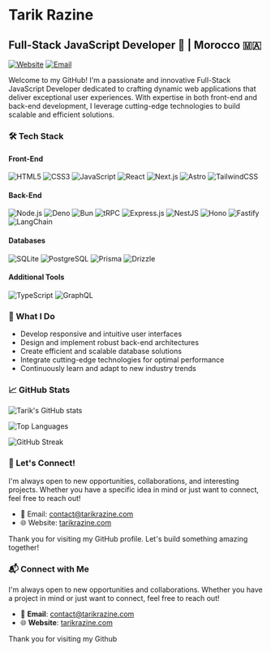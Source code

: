 # Tarik Razine

## Full-Stack JavaScript Developer 🚀 | Morocco 🇲🇦

[![Website](https://img.shields.io/badge/Website-tarikrazine.com-blue?style=flat-square&logo=google-chrome)](https://tarikrazine.com)
[![Email](https://img.shields.io/badge/Email-contact%40tarikrazine.com-red?style=flat-square&logo=gmail)](mailto:contact@tarikrazine.com)

Welcome to my GitHub! I'm a passionate and innovative Full-Stack JavaScript Developer dedicated to crafting dynamic web applications that deliver exceptional user experiences. With expertise in both front-end and back-end development, I leverage cutting-edge technologies to build scalable and efficient solutions.

### 🛠️ Tech Stack

#### Front-End
![HTML5](https://img.shields.io/badge/-HTML5-E34F26?style=flat-square&logo=html5&logoColor=white)
![CSS3](https://img.shields.io/badge/-CSS3-1572B6?style=flat-square&logo=css3)
![JavaScript](https://img.shields.io/badge/-JavaScript-F7DF1E?style=flat-square&logo=javascript&logoColor=black)
![React](https://img.shields.io/badge/-React-61DAFB?style=flat-square&logo=react&logoColor=black)
![Next.js](https://img.shields.io/badge/-Next.js-000000?style=flat-square&logo=next.js&logoColor=white)
![Astro](https://img.shields.io/badge/-Astro-FF5D01?style=flat-square&logo=astro&logoColor=white)
![TailwindCSS](https://img.shields.io/badge/-TailwindCSS-38B2AC?style=flat-square&logo=tailwind-css&logoColor=white)

#### Back-End
![Node.js](https://img.shields.io/badge/-Node.js-339933?style=flat-square&logo=node.js&logoColor=white)
![Deno](https://img.shields.io/badge/-Deno-000000?style=flat-square&logo=deno)
![Bun](https://img.shields.io/badge/-Bun-FFD700?style=flat-square&logo=bun&logoColor=black)
![tRPC](https://img.shields.io/badge/-tRPC-2596BE?style=flat-square&logo=trpc&logoColor=white)
![Express.js](https://img.shields.io/badge/-Express.js-000000?style=flat-square&logo=express)
![NestJS](https://img.shields.io/badge/-NestJS-E0234E?style=flat-square&logo=nestjs&logoColor=white)
![Hono](https://img.shields.io/badge/-Hono-FF69B4?style=flat-square&logo=hono&logoColor=white)
![Fastify](https://img.shields.io/badge/-Fastify-000000?style=flat-square&logo=fastify)
![LangChain](https://img.shields.io/badge/-LangChain-121212?style=flat-square&logo=chainlink&logoColor=white)

#### Databases
![SQLite](https://img.shields.io/badge/-SQLite-003B57?style=flat-square&logo=sqlite)
![PostgreSQL](https://img.shields.io/badge/-PostgreSQL-336791?style=flat-square&logo=postgresql)
![Prisma](https://img.shields.io/badge/-Prisma-2D3748?style=flat-square&logo=prisma)
![Drizzle](https://img.shields.io/badge/-Drizzle-00A9FF?style=flat-square&logo=drizzle&logoColor=white)

#### Additional Tools
![TypeScript](https://img.shields.io/badge/-TypeScript-3178C6?style=flat-square&logo=typescript&logoColor=white)
![GraphQL](https://img.shields.io/badge/-GraphQL-E10098?style=flat-square&logo=graphql)

### 🌟 What I Do

- Develop responsive and intuitive user interfaces
- Design and implement robust back-end architectures
- Create efficient and scalable database solutions
- Integrate cutting-edge technologies for optimal performance
- Continuously learn and adapt to new industry trends

### 📈 GitHub Stats

![Tarik's GitHub stats](https://github-readme-stats.vercel.app/api?username=tarikrazine&show_icons=true&theme=radical)

![Top Languages](https://github-readme-stats.vercel.app/api/top-langs/?username=tarikrazine&layout=compact&theme=radical)

![GitHub Streak](https://github-readme-streak-stats.herokuapp.com/?user=tarikrazine&theme=radical)

### 🤝 Let's Connect!

I'm always open to new opportunities, collaborations, and interesting projects. Whether you have a specific idea in mind or just want to connect, feel free to reach out!

- 📧 Email: [contact@tarikrazine.com](mailto:contact@tarikrazine.com)
- 🌐 Website: [tarikrazine.com](https://tarikrazine.com)

Thank you for visiting my GitHub profile. Let's build something amazing together!

### 📬 Connect with Me

I'm always open to new opportunities and collaborations. Whether you have a project in mind or just want to connect, feel free to reach out!

- 📧 **Email**: [contact@tarikrazine.com](mailto:contact@tarikrazine.com)
- 🌐 **Website**: [tarikrazine.com](https://tarikrazine.com)

Thank you for visiting my Git​hub
